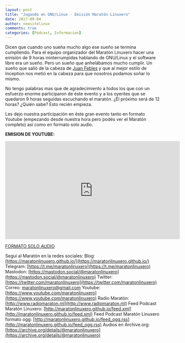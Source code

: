 ```yaml
---
layout: post
title: "Jugando en GNU/Linux - Emisión Maratón Linuxero"
date: 2017-09-04
author: neositelinux
comments: true
categories: [Podcast, Informacion]
---
```


Dicen que cuando uno sueña mucho algo ese sueño se termina cumpliendo. Para el equipo organizador del Maratón Linuxero hacer una emisión de 9 horas ininterrumpidas hablando de GNU/Linux y el software libre era un sueño. Pero un sueño que anhelábamos mucho cumplir. Un sueño que salió de la cabeza de [Juan Febles](https://avpodcast.net/podcastlinux/) y que al mejor estilo de Inception nos metió en la cabeza para que nosotros podamos soñar lo mismo.

No tengo palabras mas que de agradecimiento a todos los que con un esfuerzo enorme participaron de éste evento y a los oyentes que se quedaron 9 horas seguidas escuchando el maratón. ¿El próximo será de 12 horas? ¿Quién sabe? Esto recién empieza.

Les dejo nuestra participación en éste gran evento tanto en formato Youtube (empezando desde nuestra hora pero podés ver el Maratón completo) así como en formato solo audio.

**EMISION DE YOUTUBE:**
<iframe width="560" height="315" src="https://www.youtube.com/embed/Yv90j2HVg1Q?rel=0&amp;start=27510" frameborder="0" allowfullscreen></iframe>

[FORMATO SOLO AUDIO](https://maratonlinuxero.github.io/8directo/)

Seguí al Maratón en la redes sociales:
Blog: [https://maratonlinuxero.github.io/](https://maratonlinuxero.github.io/)
Telegram: [https://t.me/maratonlinuxero](https://t.me/maratonlinuxero)
Mastodon: [https://mastodon.social/@maratonlinuxero](https://mastodon.social/@maratonlinuxero)
Twitter: [https://twitter.com/maratonlinuxero](https://twitter.com/maratonlinuxero)
Correo: [maratonlinuxero@gmail.com](maratonlinuxero@gmail.com)
Youtube: [https://www.youtube.com/maratonlinuxero](https://www.youtube.com/maratonlinuxero)
Radio Maratón: [http://www.radiomaraton.ml](http://www.radiomaraton.ml)
Feed Podcast Maratón Linuxero: [http://maratonlinuxero.github.io/feed.xml](http://maratonlinuxero.github.io/feed.xml)
Feed Podcast Maratón Linuxero formato ogg: [http://maratonlinuxero.github.io/feed_ogg.rss](http://maratonlinuxero.github.io/feed_ogg.rss)
Audios en Archive.org: [https://archive.org/details/@maratonlinuxero](https://archive.org/details/@maratonlinuxero)

